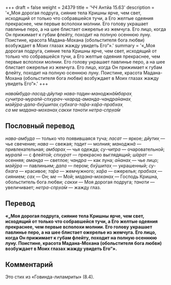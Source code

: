 +++
draft = false
weight = 24379
title = 'ЧЧ Антйа 15.63'
description = '«„Моя дорогая подруга, сияние тела Кришны ярче, чем свет, исходящий от только что собравшейся тучи, а Его желтые одеяния прекраснее, чем первые всполохи молнии. Его голову украшает павлинье перо, а на шее блистает ожерелье из жемчуга. Его лицо, когда Он прижимает к губам флейту, походит на полную осеннюю луну. Поистине, красота Мадана-Мохана (обольстителя бога любви) возбуждает в Моих глазах жажду увидеть Его“».'
summary = '«„Моя дорогая подруга, сияние тела Кришны ярче, чем свет, исходящий от только что собравшейся тучи, а Его желтые одеяния прекраснее, чем первые всполохи молнии. Его голову украшает павлинье перо, а на шее блистает ожерелье из жемчуга. Его лицо, когда Он прижимает к губам флейту, походит на полную осеннюю луну. Поистине, красота Мадана-Мохана (обольстителя бога любви) возбуждает в Моих глазах жажду увидеть Его“».'
+++

_нава̄мбуда-ласад-дйутир нава-тад̣ин-маноджн̃а̄мбарах̣  
сучитра-муралӣ-спхурач-чхарад-аманда-чандра̄нанах̣  
майӯра-дала-бхӯшитах̣ субхага-та̄ра-ха̄ра-прабхах̣  
са ме мадана-моханах̣ сакхи таноти нетра-спр̣ха̄м_

## Пословный перевод

_нава_\-_амбуда_ — только что появившаяся туча; _ласат_ — яркое; _дйутих̣_ — чье свечение; _нава_ — свежая; _тад̣ит_ — молния; _маноджн̃а_ — привлекательная; _амбарах̣_ — чья одежда; _су_\-_читра_ — очаровательной; _муралӣ_ — с флейтой; _спхурат_ — прекрасно выглядящий; _ш́арат_ — осенняя; _аманда_ — светлое; _чандра_ — как луна; _а̄нанах̣_ — чье лицо; _майӯра_ — павлиньим; _дала_ — пером; _бхӯшитах̣_ — украшенный; _су_\-_бхага_ — красивое; _та̄ра_ — жемчужного; _ха̄ра_ — ожерелья; _прабхах̣_ — сиянием; _сах̣_ — Он; _ме_ — Мой; _мадана_\-_моханах̣_ — Господь Кришна, обольститель бога любви; _сакхи_ — Моя дорогая подруга; _таноти_ — увеличивает; _нетра_\-_спр̣ха̄м_ — жажду глаз.

## Перевод

**«„Моя дорогая подруга, сияние тела Кришны ярче, чем свет, исходящий от только что собравшейся тучи, а Его желтые одеяния прекраснее, чем первые всполохи молнии. Его голову украшает павлинье перо, а на шее блистает ожерелье из жемчуга. Его лицо, когда Он прижимает к губам флейту, походит на полную осеннюю луну. Поистине, красота Мадана-Мохана (обольстителя бога любви) возбуждает в Моих глазах жажду увидеть Его“».**

## Комментарий

Это стих из «Говинда-лиламриты» (8.4).
